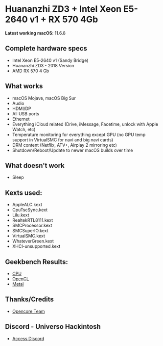 # Huananzhi ZD3 + Intel Xeon E5-2640 v1 + RX 570 4Gb

**Latest working macOS**: 11.6.8
<br>

## Complete hardware specs
- Intel Xeon E5-2640 v1 (Sandy Bridge)
- Huananzhi ZD3 - 2018 Version
- AMD RX 570 4 Gb
<!-- - Áudio Codec: Realtek ALC883
- Ethernet: Realtek RTL8168/8111 PCI-E Gigabit -->

## What works
- macOS Mojave, macOS Big Sur
- Audio
- HDMI/DP
- All USB ports
- Ethernet
- Everything iCloud related (Drive, iMessage, Facetime, unlock with Apple Watch, etc)
- Temperature monitoring for everything except GPU (no GPU temp support in VirtualSMC for navi and big navi cards)
- DRM content (Netflix, ATV+, Airplay 2 mirroring etc)
- Shutdown/Reboot/Update to newer macOS builds over time

## What doesn't work
- Sleep

## Kexts used:
- AppleALC.kext
- CpuTscSync.kext
- Lilu.kext
- RealtekRTL8111.kext
- SMCProcessor.kext
- SMCSuperIO.kext
- VirtualSMC.kext
- WhateverGreen.kext
- XHCI-unsupported.kext

## Geekbench Results:
- [CPU](https://browser.geekbench.com/v5/cpu/18193601)
- [OpenCL](https://browser.geekbench.com/v5/compute/5751920)
- [Metal](https://browser.geekbench.com/v5/compute/5751930)

## Thanks/Credits
- [Opencore Team](https://dortania.github.io/getting-started/)

## Discord - Universo Hackintosh
- [Access Discord](https://discord.universohackintosh.com.br)